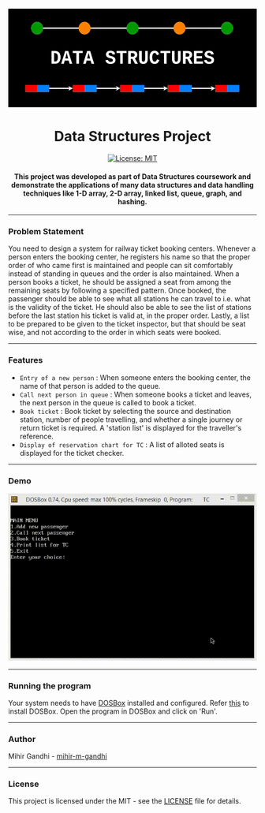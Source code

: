 <p align="center">
  <a href="" rel="noopener">
 <img height=200px src="./ds.png" alt="Data Structures"></a>
</p>

<h1 align="center">Data Structures Project</h1>

<div align="center">

[![License: MIT](https://img.shields.io/badge/License-MIT-green.svg)](https://opensource.org/licenses/MIT)

<h4>This project was developed as part of Data Structures coursework and demonstrate the applications of many data structures and data handling techniques like 1-D array, 2-D array, linked list, queue, graph, and hashing.</h4>

</div>

-----------------------------------------
### Problem Statement

You need to design a system for railway ticket booking centers. Whenever a person enters the booking center, he registers his name so that the proper order of who came first is maintained and people can sit comfortably instead of standing in queues and the order is also maintained. When a person books a ticket, he should be assigned a seat from among the remaining seats by following a specified pattern. Once booked, the passenger should be able to see what all stations he can travel to i.e. what is the validity of the ticket. He should also be able to see the list of stations before the last station his ticket is valid at, in the proper order. Lastly, a list to be prepared to be given to the ticket inspector, but that should be seat wise, and not according to the order in which seats were booked.

------------------------------------------
### Features
 
- `Entry of a new person` : When someone enters the booking center, the name of that person is added to the queue.
- `Call next person in queue` : When someone books a ticket and leaves, the next person in the queue is called to book a ticket.
- `Book ticket` : Book ticket by selecting the source and destination station, number of people travelling, and whether a single journey or return ticket is required. A 'station list' is displayed for the traveller's reference.
- `Display of reservation chart for TC` : A list of alloted seats is displayed for the ticket checker.

------------------------------------------
### Demo
<p align="center">
    <img src="./Demo.gif">
</p>

------------------------------------------
### Running the program
Your system needs to have [DOSBox](https://www.dosbox.com/) installed and configured. Refer [this](http://comptech-blogger.blogspot.com/2012/12/how-to-run-turbo-c-in-windows-7-using.html) to install DOSBox. Open the program in DOSBox and click on 'Run'.

------------------------------------------
### Author
Mihir Gandhi - [mihir-m-gandhi](https://github.com/mihir-m-gandhi)

------------------------------------------
### License
This project is licensed under the MIT - see the [LICENSE](./LICENSE) file for details.
